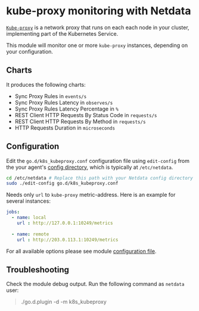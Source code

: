 <!--
title: "kube-proxy monitoring with Netdata"
custom_edit_url: https://github.com/netdata/go.d.plugin/edit/master/modules/k8s_kubeproxy/README.md
sidebar_label: "kube-proxy"
-->

# kube-proxy monitoring with Netdata

[`Kube-proxy`](https://kubernetes.io/docs/concepts/overview/components/#kube-proxy) is a network proxy that runs on each each node in your cluster, implementing part of the Kubernetes Service.

This module will monitor one or more `kube-proxy` instances, depending on your configuration.

## Charts

It produces the following charts:

-   Sync Proxy Rules in `events/s`
-   Sync Proxy Rules Latency in `observes/s`
-   Sync Proxy Rules Latency Percentage in `%`
-   REST Client HTTP Requests By Status Code in `requests/s`
-   REST Client HTTP Requests By Method in `requests/s`
-   HTTP Requests Duration in `microseconds`

## Configuration

Edit the `go.d/k8s_kubeproxy.conf` configuration file using `edit-config` from the your agent's [config
directory](/docs/step-by-step/step-04.md#find-your-netdataconf-file), which is typically at `/etc/netdata`.

```bash
cd /etc/netdata # Replace this path with your Netdata config directory
sudo ./edit-config go.d/k8s_kubeproxy.conf
```

Needs only `url` to `kube-proxy` metric-address. Here is an example for several instances:

```yaml
jobs:
  - name: local
    url : http://127.0.0.1:10249/metrics
      
  - name: remote
    url : http://203.0.113.1:10249/metrics
```

For all available options please see module [configuration file](https://github.com/netdata/go.d.plugin/blob/master/config/go.d/k8s_kubeproxy.conf).

## Troubleshooting

Check the module debug output. Run the following command as `netdata` user:

> ./go.d.plugin -d -m k8s_kubeproxy
